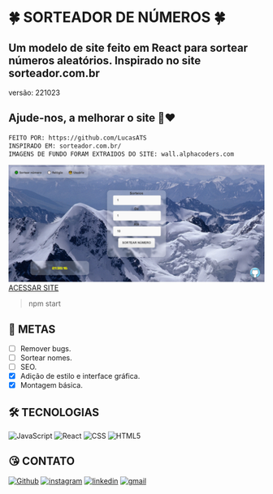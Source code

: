 # 🍀 SORTEADOR DE NÚMEROS 🍀

## Um modelo de site feito em React para sortear números aleatórios. Inspirado no site sorteador.com.br

versão: 221023

## Ajude-nos, a melhorar o site 🤩❤️ 

    FEITO POR: https://github.com/LucasATS
    INSPIRADO EM: sorteador.com.br/
    IMAGENS DE FUNDO FORAM EXTRAIDOS DO SITE: wall.alphacoders.com

[![preview](./.github/preview.png)](https://lucasats.github.io/LINK/)
[ACESSAR SITE](https://lucasats.github.io/LINK/)

> npm start

## __🎯 METAS__
- [ ] Remover bugs.
- [ ] Sortear nomes.
- [ ] SEO.
- [X] Adição de estilo e interface gráfica.
- [x] Montagem básica.

<!--
## __❤ AGRADECIMENTOS__
[@<NOME>](<LINK>) "<MENSAGEM>"
-->

## __🛠 TECNOLOGIAS__
![JavaScript](https://img.shields.io/badge/JavaScript-323330?style=for-the-badge&logo=javascript&logoColor=F7DF1E)
![React](https://img.shields.io/badge/React-20232A?style=for-the-badge&logo=react&logoColor=61DAFB)
![CSS](https://img.shields.io/badge/CSS3-1572B6?style=for-the-badge&logo=css3&logoColor=white)
![HTML5](https://img.shields.io/badge/HTML5-E34F26?style=for-the-badge&logo=html5&logoColor=white)

## __😘 CONTATO__
<p align="left">
  <a href="https://github.com/LucasATS/"><img src="https://img.shields.io/badge/GitHub-100000?style=for-the-badge&amp;logo=github&amp;logoColor=white" alt="Github"></a>
  <a href="https://www.instagram.com/lukaolmd/"><img src="https://img.shields.io/badge/Instagram-E4405F?style=for-the-badge&amp;logo=instagram&amp;logoColor=white" alt="instagram"></a>
  <a href="https://www.linkedin.com/in/lucas-almeida-tiburtino-da-silva/"><img src="https://img.shields.io/badge/LinkedIn-0077B5?style=for-the-badge&amp;logo=linkedin&amp;logoColor=white" alt="linkedin"></a>
  <a href="mailto:lucas.almida.da.silva@gmail.com"><img src="https://img.shields.io/badge/Gmail-D14836?style=for-the-badge&logo=gmail&logoColor=white" alt="gmail"></a> 
</p>